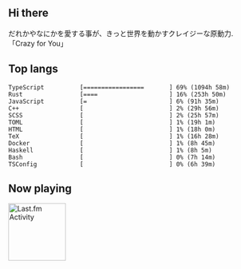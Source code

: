 <!-- deno-fmt-ignore-file -->
## Hi there

だれかやなにかを愛する事が、きっと世界を動かすクレイジーな原動力. 「Crazy for You」



## Top langs

```
TypeScript          [=================       ] 69% (1094h 58m)
Rust                [====                    ] 16% (253h 50m)
JavaScript          [=                       ] 6% (91h 35m)
C++                 [                        ] 2% (29h 56m)
SCSS                [                        ] 2% (25h 57m)
TOML                [                        ] 1% (19h 1m)
HTML                [                        ] 1% (18h 0m)
TeX                 [                        ] 1% (16h 28m)
Docker              [                        ] 1% (8h 45m)
Haskell             [                        ] 1% (8h 5m)
Bash                [                        ] 0% (7h 14m)
TSConfig            [                        ] 0% (6h 39m)
```


## Now playing


<a href="https://github.com/kiosion/toru">
  <picture>
    <source media="(prefers-color-scheme: dark)" srcset="https://toru.kio.dev/api/v1/re-taro?blur&border_width=0&border_radius=26&theme=nord">
    <source media="(prefers-color-scheme: light)" srcset="https://toru.kio.dev/api/v1/re-taro?blur&border_width=0&border_radius=26&theme=light">
    <img alt="Last.fm Activity" src="https://toru.kio.dev/api/v1/re-taro?blur&border_width=0&border_radius=26" height="115" />
  </picture>
</a>
